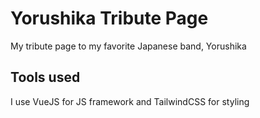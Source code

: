 # Yorushika Tribute Page

My tribute page to my favorite Japanese band, Yorushika

## Tools used

I use VueJS for JS framework and TailwindCSS for styling
